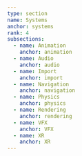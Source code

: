 ```yaml
---
type: section
name: Systems
anchor: systems
rank: 4
subsections:
  - name: Animation
    anchor: animation
  - name: Audio
    anchor: audio
  - name: Import
    anchor: import
  - name: Navigation
    anchor: navigation
  - name: Physics
    anchor: physics
  - name: Rendering
    anchor: rendering
  - name: VFX
    anchor: VFX
  - name: XR
    anchor: XR
---
```

